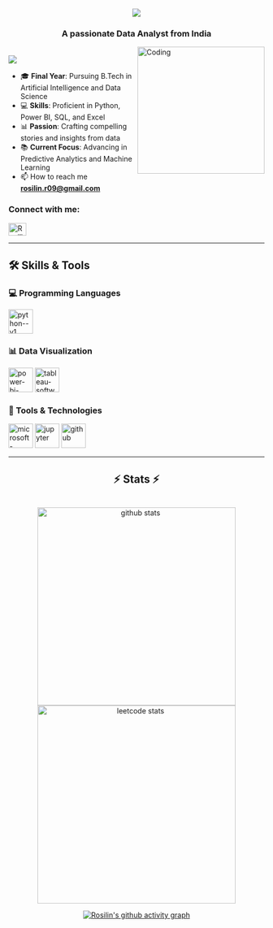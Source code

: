 <!--
[![MasterHead](https://firebasestorage.googleapis.com/v0/b/flexi-coding.appspot.com/o/dempgi7-520f8d5f-63d4-4453-8822-dbc149ae27f8.gif?alt=media&token=91c0c7b2-93c3-4029-b011-1a8703c5730d)](https://rishavchanda.io)
-->
<h1 align="center">
    <img src="https://readme-typing-svg.herokuapp.com/?font=Righteous&size=35&center=true&vCenter=true&width=500&height=70&duration=4000&lines=Hi+There!+😸;+I'm+Rosilin🌹!;" />
</h1>

<h3 align="center">A passionate Data Analyst from India</h3>
<img align="right" alt="Coding" width="250" height="250" src="https://files.oaiusercontent.com/file-GCT6TemYRpn11ZsHnCkqwH?se=2024-12-07T17%3A48%3A48Z&sp=r&sv=2024-08-04&sr=b&rscc=max-age%3D604800%2C%20immutable%2C%20private&rscd=attachment%3B%20filename%3Dc0fe975b-4f92-4fad-a4e1-cb69d9f28620.webp&sig=cdcSYDTmVRTqS34dzOZfc1M037fxZ2nSkdndkH4gQdc%3D">

<br/>

<img align="left" src="https://visitor-badge.laobi.icu/badge?page_id=rosilin09.rosilin09" />

<br/>

- 🎓 **Final Year**: Pursuing B.Tech in Artificial Intelligence and Data Science  
- 💻 **Skills**: Proficient in Python, Power BI, SQL, and Excel  
- 📊 **Passion**: Crafting compelling stories and insights from data  
- 📚 **Current Focus**: Advancing in Predictive Analytics and Machine Learning  
- 📫 How to reach me **rosilin.r09@gmail.com**

<h3 align="left">Connect with me:</h3>
<p align="left">
<a href="https://linkedin.com/in/rosilin-r09" target="blank"><img align="center" src="https://raw.githubusercontent.com/rahuldkjain/github-profile-readme-generator/master/src/images/icons/Social/linked-in-alt.svg" alt="Rosilin" height="25" width="35" /></a>

---

## 🛠️ Skills & Tools

### 💻 Programming Languages
<img width="48" height="48" src="https://img.icons8.com/color/48/python--v1.png" alt="python--v1"/>

### 📊 Data Visualization
<img width="48" height="48" src="https://img.icons8.com/fluency/48/power-bi-2021.png" alt="power-bi-2021"/> <img width="48" height="48" src="https://img.icons8.com/color/48/tableau-software.png" alt="tableau-software"/> 

### 🧰 Tools & Technologies
<img width="48" height="48" src="https://img.icons8.com/color/48/microsoft-excel-2019--v1.png" alt="microsoft-excel-2019--v1"/> <img width="48" height="48" src="https://img.icons8.com/fluency/48/jupyter.png" alt="jupyter"/> <img width="48" height="48" src="https://img.icons8.com/sf-regular-filled/48/github.png" alt="github"/>

---

<h2 align="center">⚡ Stats ⚡</h2>
<br>
<div align=center>
  <img width=390 src="https://github-readme-stats.vercel.app/api/top-langs?username=rosilin09&show_icons=true&locale=en&layout=compact&theme=tokyonight" alt="github stats"/>


  <img width=390 src="https://leetcard.jacoblin.cool/Rosilin09?theme=dark&font=Tiro%20Tamil" alt="leetcode stats" />
  <br/>

[![Rosilin's github activity graph](https://github-readme-activity-graph.vercel.app/graph?username=rosilin09&bg_color=231f1f&color=bcd7d7&line=63a0bb&point=b6c5d3&area=true&hide_border=true)](https://github.com/ashutosh00710/github-readme-activity-graph)
